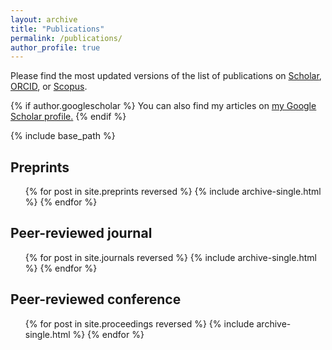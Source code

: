 ```yaml
---
layout: archive
title: "Publications"
permalink: /publications/
author_profile: true
---
```


Please find the most updated versions of the list of publications on [Scholar](https://scholar.google.it/citations?user=_dJLciQAAAAJ&hl=en), [ORCID](https://orcid.org/0000-0002-5265-7392), or [Scopus](https://www.scopus.com/authid/detail.uri?authorId=56176857700).

{% if author.googlescholar %}
  You can also find my articles on <u><a href="{{author.googlescholar}}">my Google Scholar profile</a>.</u>
{% endif %}

{% include base_path %}

## Preprints

   <ul>{% for post in site.preprints reversed %}
      {% include archive-single.html %}
   {% endfor %}</ul>

## Peer-reviewed journal

   <ul>{% for post in site.journals reversed %}
      {% include archive-single.html %}
   {% endfor %}</ul>

## Peer-reviewed conference

   <ul>{% for post in site.proceedings reversed %}
      {% include archive-single.html %}
   {% endfor %}</ul>

